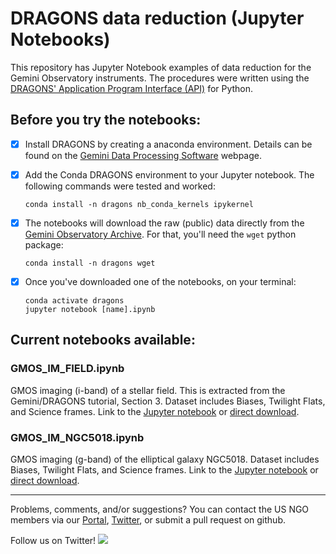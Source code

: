 # DRAGONS data reduction (Jupyter Notebooks)

This repository has Jupyter Notebook examples of data reduction for the Gemini Observatory instruments. The procedures were written using the [DRAGONS' Application Program Interface (API)](https://gmosimg-drtutorial.readthedocs.io/en/v2.1.1/03_api_reduction.html) for Python.

## Before you try the notebooks:

- [x] Install DRAGONS by creating a anaconda environment. Details can be found on the [Gemini Data Processing Software](https://www.gemini.edu//observing/phase-iii/understanding-and-processing-data/Data-Processing-Software) webpage.
- [x] Add the Conda DRAGONS environment to your Jupyter notebook. The following commands were tested and worked:

   ```
   conda install -n dragons nb_conda_kernels ipykernel
   ```
   
- [x] The notebooks will download the raw (public) data directly from the [Gemini Observatory Archive](https://archive.gemini.edu/searchform). For that, you'll need the `wget` python package:

   ```
   conda install -n dragons wget
   ```

- [x] Once you've downloaded one of the notebooks, on your terminal:

   ```
   conda activate dragons
   jupyter notebook [name].ipynb
   ```

## Current notebooks available:

### GMOS_IM_FIELD.ipynb

GMOS imaging (i-band) of a stellar field. This is extracted from the Gemini/DRAGONS tutorial, Section 3. Dataset includes Biases, Twilight Flats, and Science frames. Link to the [Jupyter notebook](GMOS_IM_FIELD.ipynb) or [direct download](https://raw.githubusercontent.com/usngo/DRAGONS/main/GMOS_IM_FIELD.ipynb).

### GMOS_IM_NGC5018.ipynb

GMOS imaging (g-band) of the elliptical galaxy NGC5018.  Dataset includes Biases, Twilight Flats, and Science frames. Link to the [Jupyter notebook](GMOS_IM_NGC5018.ipynb) or [direct download](https://raw.githubusercontent.com/usngo/DRAGONS/main/GMOS_IM_NGC5018.ipynb).

---
Problems, comments, and/or suggestions? You can contact the US NGO members via our [Portal](http://ast.noao.edu/csdc/usngo), [Twitter](https://twitter.com/usngo), or submit a pull request on github.

Follow us on Twitter! <a href="https://twitter.com/usngo" target="_blank"><img src="https://badgen.net/twitter/follow/usngo"></a>

